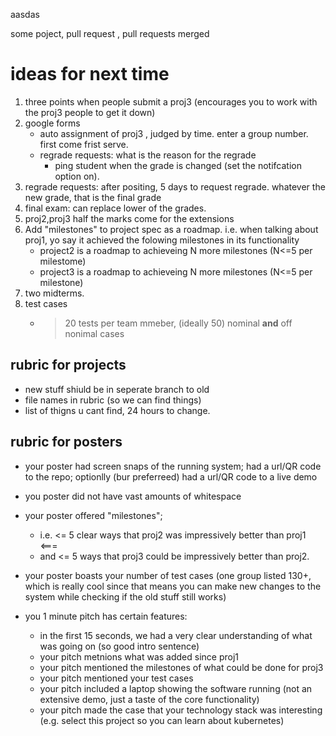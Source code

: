 aasdas

some poject, pull request , pull requests merged

# ideas for next time

1. three points when people submit a proj3 (encourages you to work with the proj3 people to get it down)
2. google forms
   - auto assignment of proj3 , judged by time. enter a group number. first come frist serve.
   - regrade requests: what is the reason for the regrade
     - ping student when the grade is changed (set the notifcation option on). 
3. regrade requests: after positing, 5 days to request regrade. whatever the new grade, that is the final grade
4. final exam: can replace lower of the grades.
5. proj2,proj3 half the marks come for the extensions
6. Add "milestones" to project spec as a roadmap. i.e. when talking about proj1, yo say it achieved the folowing milestones in its functionality
   - project2 is a roadmap to achieveing N more milestones (N<=5 per milestome)
   - project3 is a roadmap to achieveing N more milestones (N<=5 per milestone)
7. two midterms.
8. test cases
    - > 20 tests per team mmeber, (ideally 50)
      > nominal **and** off nonimal cases  

## rubric for projects
- new stuff shiuld be in seperate branch to old
- file names in rubric (so we can find things)
- list of thigns u cant find, 24 hours to change. 

## rubric for posters

- your poster had screen snaps of the running system; had a url/QR code to the repo; optionlly (bur preferreed) had a url/QR code to a live demo
- you poster did not have vast amounts of whitespace

- your poster offered "milestones"; 
  - i.e. <= 5  clear ways that proj2 was impressively better than proj1 <===
  - and  <= 5 ways that proj3 could be impressively better than proj2.

- your poster boasts your number of test cases (one group listed 130+, which is really cool since that means you can  make new changes to the system while checking if the old stuff still works)

- you 1 minute pitch has certain features:
  - in the first 15 seconds, we had a very clear understanding of what was going on (so good intro sentence)
  - your pitch metnions what was added since proj1
  - your pitch mentioned the milestones of what could be done for proj3
  - your pitch mentioned your test cases
  - your pitch included a laptop showing the software  running  (not an extensive demo, just a taste of the core functionality)
  - your pitch made the case that your technology stack was interesting (e.g. select this project so you can
    learn about kubernetes)

